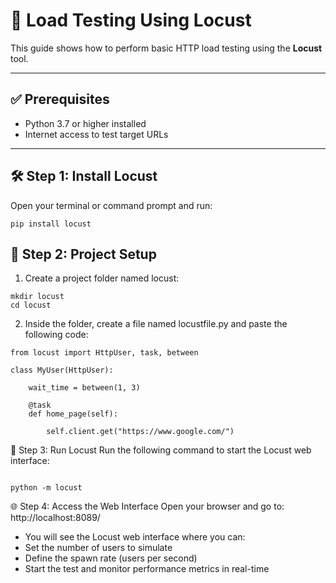 # 🔄 Load Testing Using Locust

This guide shows how to perform basic HTTP load testing using the **Locust** tool.

---

## ✅ Prerequisites

- Python 3.7 or higher installed
- Internet access to test target URLs

---

## 🛠️ Step 1: Install Locust

Open your terminal or command prompt and run:

```
pip install locust
```

## 📁 Step 2: Project Setup

1. Create a project folder named locust:

```
mkdir locust
cd locust
```
2. Inside the folder, create a file named locustfile.py and paste the following code:

```
from locust import HttpUser, task, between

class MyUser(HttpUser):

    wait_time = between(1, 3)

    @task
    def home_page(self):

        self.client.get("https://www.google.com/")

```

🚀 Step 3: Run Locust
Run the following command to start the Locust web interface:

```

python -m locust

```

🌐 Step 4: Access the Web Interface
Open your browser and go to:
http://localhost:8089/

- You will see the Locust web interface where you can:
- Set the number of users to simulate
- Define the spawn rate (users per second)
- Start the test and monitor performance metrics in real-time

```

```
